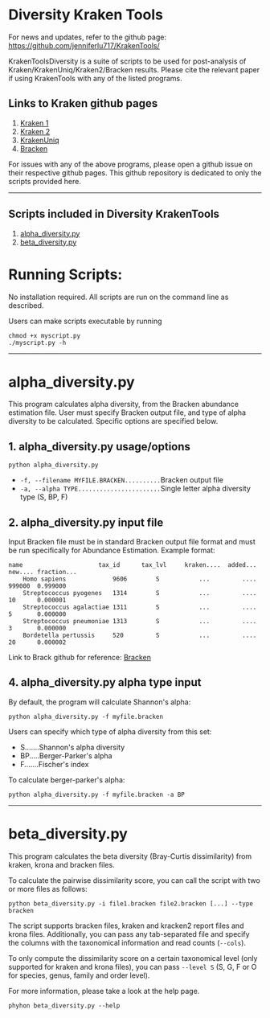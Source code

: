 # Diversity Kraken Tools
For news and updates, refer to the github page: https://github.com/jenniferlu717/KrakenTools/

KrakenToolsDiversity is a suite of scripts to be used for post-analysis of
Kraken/KrakenUniq/Kraken2/Bracken results. Please cite the relevant paper
if using KrakenTools with any of the listed programs.

## Links to Kraken github pages
1. [Kraken 1](https://github.com/DerrickWood/kraken)
2. [Kraken 2](https://github.com/DerrickWood/kraken2)
3. [KrakenUniq](https://github.com/fbreitwieser/krakenuniq)
4. [Bracken](https://github.com/jenniferlu717/Bracken)

For issues with any of the above programs,
please open a github issue on their respective github pages.
This github repository is dedicated to only the scripts provided here.

---------------------------------------------------------
## Scripts included in Diversity KrakenTools
1. [alpha\_diversity.py](#alpha\_diversitypy)
1. [beta\_diversity.py](#beta\_diversitypy)

# Running Scripts:
No installation required.
All scripts are run on the command line as described.

Users can make scripts executable by running

    chmod +x myscript.py
    ./myscript.py -h

---------------------------------------------------------
# alpha\_diversity.py

This program calculates alpha diversity, from the Bracken abundance estimation file.
User must specify Bracken output file, and type of
alpha diversity to be calculated. Specific options are specified below.

## 1. alpha\_diversity.py usage/options

`python alpha_diversity.py`
*   `-f, --filename MYFILE.BRACKEN..........`Bracken output file
*   `-a, --alpha TYPE.......................`Single letter alpha diversity type (S, BP, F)

## 2. alpha\_diversity.py input file

Input Bracken file must be in standard Bracken output file format and must be run
specifically for Abundance Estimation. Example format:

	name                     tax_id      tax_lvl     kraken....  added...   new.... fraction...                                                                                                         
        Homo sapiens             9606        S           ...         ....       999000  0.999000                                                                                                            
        Streptococcus pyogenes   1314        S           ...         ....       10      0.000001                                                                                                            
        Streptococcus agalactiae 1311        S           ...         ....       5       0.000000                                                                                                            
        Streptococcus pneumoniae 1313        S           ...         ....       3       0.000000                                                                                                            
        Bordetella pertussis     520         S           ...         ....       20      0.000002

Link to Brack github for reference: [Bracken](https://github.com/jenniferlu717/Bracken)

## 4. alpha\_diversity.py alpha type input

By default, the program will calculate Shannon's alpha:

	python alpha_diversity.py -f myfile.bracken

Users can specify which type of alpha diversity from this set:

*   S.......Shannon's alpha diversity
*   BP.....Berger-Parker's alpha
*   F.......Fischer's index

To calculate berger-parker's alpha:

	python alpha_diversity.py -f myfile.bracken -a BP

---------------------------------------------------------
# beta\_diversity.py

This program calculates the beta diversity (Bray-Curtis dissimilarity) from
kraken, krona and bracken files.

To calculate the pairwise dissimilarity score, you can call the script with
two or more files as follows:

	python beta_diversity.py -i file1.bracken file2.bracken [...] --type bracken

The script supports bracken files, kraken and kracken2 report files and krona files.
Additionally, you can pass any tab-separated file and specify the columns with the
taxonomical information and read counts (`--cols`).

To only compute the dissimilarity score on a certain taxonomical level (only
supported for kraken and krona files), you can pass `--level S`
(S, G, F or O for species, genus, family and order level).

For more information, please take a look at the help page.

	phyhon beta_diversity.py --help

